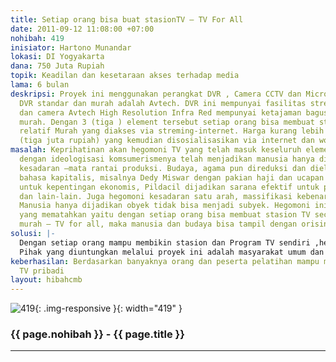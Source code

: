 ```yaml
---
title: Setiap orang bisa buat stasionTV – TV For All
date: 2011-09-12 11:08:00 +07:00
nohibah: 419
inisiator: Hartono Munandar
lokasi: DI Yogyakarta
dana: 750 Juta Rupiah
topik: Keadilan dan kesetaraan akses terhadap media
lama: 6 bulan
deskripsi: Proyek ini menggunakan perangkat DVR , Camera CCTV dan Microfon. Perangkat
  DVR standar dan murah adalah Avtech. DVR ini mempunyai fasilitas streming dan sound
  dan camera Avtech High Resolution Infra Red mempunyai ketajaman bagus dan harga
  murah. Dengan 3 (tiga ) element tersebut setiap orang bisa membuat stasion TV yang
  relatif Murah yang diakses via streming-internet. Harga kurang lebih Rp 3.000.000,-
  (tiga juta rupiah) yang kemudian disosialisasikan via internet dan workshop
masalah: Keprihatinan akan hegomoni TV yang telah masuk keseluruh element masyarakat
  dengan ideologisasi komsumerismenya telah menjadikan manusia hanya diletakan kedalam
  kesadaran –mata rantai produksi. Budaya, agama pun direduksi dan dieleminir kedalam
  bahasa kapitalis, misalnya Dedy Miswar dengan pakian haji dan ucapan alhamduulillah-nya
  untuk kepentingan ekonomis, Pildacil dijadikan sarana efektif untuk promosi produksi
  dan lain-lain. Juga hegomoni kesadaran satu arah, massifikasi kebenaran,dan ideologisasi.
  Manusia hanya dijadikan obyek tidak bisa menjadi subyek. Hegomoni ini harus ada
  yang mematahkan yaitu dengan setiap orang bisa membuat stasion TV secara mudah dan
  murah – TV for all, maka manusia dan budaya bisa tampil dengan orisinlitasnya
solusi: |-
  Dengan setiap orang mampu membikin stasion dan Program TV sendiri ,hegomoni akan mampu di patahkan.
  Pihak yang diuntungkan melalui proyek ini adalah masyarakat umum dan dunia pendidikan organisasi-organisasi NGO. Untuk proyek di sosialisasikan ke 5 SLTA,5 Perguruan Tinggai,dan 5 NGO di wilayah DIY.
keberhasilan: Berdasarkan banyaknya orang dan peserta pelatihan mampu membikin situs
  TV pribadi
layout: hibahcmb
---
```


![419](/static/img/hibahcmb/419.png){: .img-responsive }{: width="419" }

### {{ page.nohibah }} - {{ page.title }}

---
